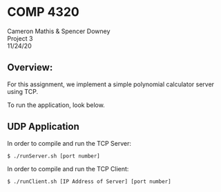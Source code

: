 COMP 4320
=====================
Cameron Mathis & Spencer Downey<br/>
Project 3 <br/>
11/24/20

Overview: 
-------------

For this assignment, we implement a simple polynomial calculator server using TCP. <br/>

To run the application, look below.

UDP Application
-------------

In order to compile and run the TCP Server: 

	$ ./runServer.sh [port number]

In order to compile and run the TCP Client: 

	$ ./runClient.sh [IP Address of Server] [port number]